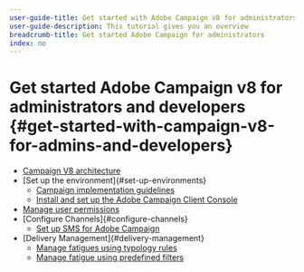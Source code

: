 ```yaml
---
user-guide-title: Get started with Adobe Campaign v8 for administrators and developers.
user-guide-description: This tutorial gives you an overview 
breadcrumb-title: Get started Adobe Campaign for administrators
index: no
---
```


# Get started Adobe Campaign v8 for administrators and developers {#get-started-with-campaign-v8-for-admins-and-developers}

+ [Campaign V8 architecture](/https://experienceleague.adobe.com/en/docs/campaign/campaign-v8/config/architecture/architecture)
+ [Set up the environment]{#set-up-environments}
  + [Campaign implementation guidelines](https://experienceleague.adobe.com/en/docs/campaign/campaign-v8/config/implement/implement)
  + [Install and set up the Adobe Campaign Client Console](/help/tutorial-acs-acc-admin/install-the-client-console.md)
+ [Manage user permissions](https://experienceleague.adobe.com/en/docs/campaign/campaign-v8/admin/permissions/manage-permissions)
+ [Configure Channels]{#configure-channels}
  + [Set up SMS for Adobe Campaign](https://experienceleague.adobe.com/en/docs/campaign-learn/set-up-sms-for-adobe-campaign/overview)
+ [Delivery Management]{#delivery-management}
  + [Manage fatigues using typology rules](https://experienceleague.adobe.com/en/docs/campaign-learn/tutorials/sending-messages/fatigue-management/typology-rules-for-fatigue-management)
  + [Manage fatigue using predefined filters](https://experienceleague.adobe.com/en/docs/campaign-learn/tutorials/sending-messages/fatigue-management/fatigue-management-using-filters)

